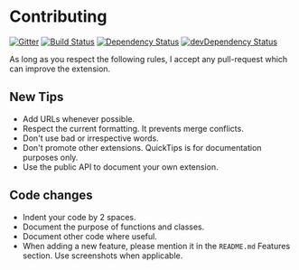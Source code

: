 # Contributing

[![Gitter](https://badges.gitter.im/bbenoist/vscode-quicktips.svg)][gitter]
[![Build Status](https://travis-ci.org/bbenoist/vscode-quicktips.svg?branch=master)][travis-ci]
[![Dependency Status](https://david-dm.org/bbenoist/vscode-quicktips.svg)][npm-dependencies]
[![devDependency Status](https://david-dm.org/bbenoist/vscode-quicktips/dev-status.svg)](npm-devdependencies)

[gitter]: https://gitter.im/bbenoist/vscode-quicktips
[travis-ci]: https://travis-ci.org/bbenoist/vscode-quicktips
[npm-dependencies]: https://david-dm.org/bbenoist/vscode-quicktips
[npm-devdependencies]: https://david-dm.org/bbenoist/vscode-quicktips#info=devDependencies

As long as you respect the following rules, I accept any pull-request which can improve the extension.

## New Tips
* Add URLs whenever possible.
* Respect the current formatting. It prevents merge conflicts.
* Don't use bad or irrespective words.
* Don't promote other extensions. QuickTips is for documentation purposes only.
* Use the public API to document your own extension.

## Code changes
* Indent your code by 2 spaces.
* Document the purpose of functions and classes.
* Document other code where useful.
* When adding a new feature, please mention it in the `README.md` Features section. Use screenshots when applicable.
